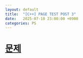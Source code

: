 ```yaml
---
layout: default
title:  "[C++] PAGE TEST POST 3"
date:   2025-07-10 23:00:00 +0900
categories: PS
---
```


# [문제](https://acmicpc.net/problem/11657)

